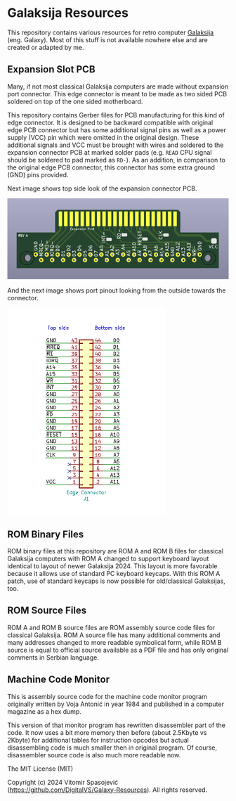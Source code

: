 # Galaksija Resources

This repository contains various resources for retro computer [Galaksija](https://en.wikipedia.org/wiki/Galaksija_(computer)) (eng. Galaxy). Most of this stuff is not available nowhere else and are created or adapted by me.

## Expansion Slot PCB

Many, if not most classical Galaksija computers are made without expansion port connector. This edge connector is meant to be made as two sided PCB soldered on top of the one sided motherboard.

This repository contains Gerber files for PCB manufacturing for this kind of edge connector. It is designed to be backward compatible with original edge PCB connector but has some additional signal pins as well as a power supply (VCC) pin which were omitted in the original design. These additional signals and VCC must be brought with wires and soldered to the
expansion connector PCB at marked solder pads (e.g. `READ` CPU signal should be soldered to pad marked as `RD-`). As an addition, in comparison to the original edge PCB connector, this connector has some extra ground (GND) pins provided.

Next image shows top side look of the expansion connector PCB.

![Expansion port PCB.](/images/expansion_port_pcb.png)

And the next image shows port pinout looking from the outside towards the connector.

![Expansion port pinout.](/images/expansion_port_pinout.png)

## ROM Binary Files

ROM binary files at this repository are ROM A and ROM B files for classical Galaksija computers with ROM A changed to support keyboard layout identical to layout of newer Galaksija 2024. This layout is more favorable because it allows use of standard PC keyboard keycaps. With this ROM A patch, use of standard keycaps is now possible for old/classical Galaksijas, too.

## ROM Source Files

ROM A and ROM B source files are ROM assembly source code files for classical Galaksija. ROM A source file has many additional comments and many addresses changed to more readable symbolical form, while ROM B source is equal to official source available as a PDF file and has only original comments in Serbian language.

## Machine Code Monitor

This is assembly source code for the machine code monitor program originally written by Voja Antonić in year 1984 and published in a computer magazine as a hex dump.

This version of that monitor program has rewritten disassembler part of the code. It now uses a bit more memory then before (about 2.5Kbyte vs 2Kbyte) for additional tables for instruction opcodes but actual disassembling code is much smaller then in original program. Of course, disassembler source code is also much more readable now.

The MIT License (MIT)

Copyright (c) 2024 Vitomir Spasojević (<https://github.com/DigitalVS/Galaxy-Resources>). All rights reserved.
